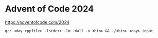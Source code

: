 # Advent of Code 2024
https://adventofcode.com/2024
```
gcc <day_cppfile> -lstdc++ -lm -Wall -o <bin> && ./<bin> <day>.input
```
